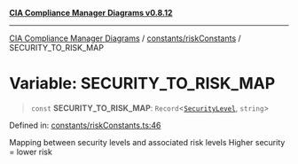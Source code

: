 [**CIA Compliance Manager Diagrams v0.8.12**](../../../README.md)

***

[CIA Compliance Manager Diagrams](../../../modules.md) / [constants/riskConstants](../README.md) / SECURITY\_TO\_RISK\_MAP

# Variable: SECURITY\_TO\_RISK\_MAP

> `const` **SECURITY\_TO\_RISK\_MAP**: `Record`\<[`SecurityLevel`](../../../types/cia/type-aliases/SecurityLevel.md), `string`\>

Defined in: [constants/riskConstants.ts:46](https://github.com/Hack23/cia-compliance-manager/blob/e7811142a771ec75716a7ce3a0d60f18cb91cd06/src/constants/riskConstants.ts#L46)

Mapping between security levels and associated risk levels
Higher security = lower risk
